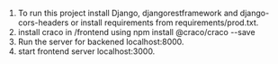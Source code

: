 1. To run this project install Django, djangorestframework and django-cors-headers or install requirements from requirements/prod.txt.
2. install craco in /frontend using npm install @craco/craco --save
3. Run the server for backened localhost:8000.
4. start frontend server localhost:3000.
